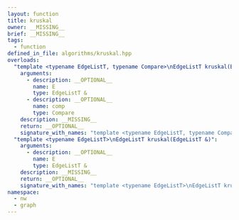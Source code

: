 ```yaml
---
layout: function
title: kruskal
owner: __MISSING__
brief: __MISSING__
tags:
  - function
defined_in_file: algorithms/kruskal.hpp
overloads:
  "template <typename EdgeListT, typename Compare>\nEdgeListT kruskal(EdgeListT &, Compare)":
    arguments:
      - description: __OPTIONAL__
        name: E
        type: EdgeListT &
      - description: __OPTIONAL__
        name: comp
        type: Compare
    description: __MISSING__
    return: __OPTIONAL__
    signature_with_names: "template <typename EdgeListT, typename Compare>\nEdgeListT kruskal(EdgeListT & E, Compare comp)"
  "template <typename EdgeListT>\nEdgeListT kruskal(EdgeListT &)":
    arguments:
      - description: __OPTIONAL__
        name: E
        type: EdgeListT &
    description: __MISSING__
    return: __OPTIONAL__
    signature_with_names: "template <typename EdgeListT>\nEdgeListT kruskal(EdgeListT & E)"
namespace:
  - nw
  - graph
---
```

